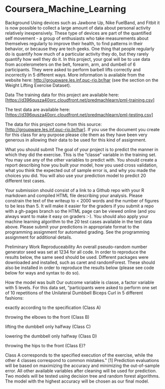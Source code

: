 # Coursera_Machine_Learning
Background
Using devices such as Jawbone Up, Nike FuelBand, and Fitbit it is now possible to collect a large amount of data about personal activity relatively inexpensively. These type of devices are part of the quantified self movement - a group of enthusiasts who take measurements about themselves regularly to improve their health, to find patterns in their behavior, or because they are tech geeks. One thing that people regularly do is quantify how much of a particular activity they do, but they rarely quantify how well they do it. In this project, your goal will be to use data from accelerometers on the belt, forearm, arm, and dumbell of 6 participants. They were asked to perform barbell lifts correctly and incorrectly in 5 different ways. More information is available from the website here: http://groupware.les.inf.puc-rio.br/har (see the section on the Weight Lifting Exercise Dataset).

Data
The training data for this project are available here: [https://d396qusza40orc.cloudfront.net/predmachlearn/pml-training.csv]

The test data are available here: [https://d396qusza40orc.cloudfront.net/predmachlearn/pml-testing.csv]

The data for this project come from this source: [http://groupware.les.inf.puc-rio.br/har]. If you use the document you create for this class for any purpose please cite them as they have been very generous in allowing their data to be used for this kind of assignment.

What you should submit
The goal of your project is to predict the manner in which they did the exercise. This is the “classe” variable in the training set. You may use any of the other variables to predict with. You should create a report describing how you built your model, how you used cross validation, what you think the expected out of sample error is, and why you made the choices you did. You will also use your prediction model to predict 20 different test cases.

Your submission should consist of a link to a Github repo with your R markdown and compiled HTML file describing your analysis. Please constrain the text of the writeup to < 2000 words and the number of figures to be less than 5. It will make it easier for the graders if you submit a repo with a gh-pages branch so the HTML page can be viewed online (and you always want to make it easy on graders :-). You should also apply your machine learning algorithm to the 20 test cases available in the test data above. Please submit your predictions in appropriate format to the programming assignment for automated grading. See the programming assignment for additional details.

Preliminary Work
Reproduceability
An overall pseudo-random number generator seed was set at 1234 for all code. In order to reproduce the results below, the same seed should be used. Different packages were downloaded and installed, such as caret and randomForest. These should also be installed in order to reproduce the results below (please see code below for ways and syntax to do so).

How the model was built
Our outcome variable is classe, a factor variable with 5 levels. For this data set, “participants were asked to perform one set of 10 repetitions of the Unilateral Dumbbell Biceps Curl in 5 different fashions:

exactly according to the specification (Class A)

throwing the elbows to the front (Class B)

lifting the dumbbell only halfway (Class C)

lowering the dumbbell only halfway (Class D)

throwing the hips to the front (Class E)?

Class A corresponds to the specified execution of the exercise, while the other 4 classes correspond to common mistakes." [1] Prediction evaluations will be based on maximizing the accuracy and minimizing the out-of-sample error. All other available variables after cleaning will be used for prediction. Two models will be tested using decision tree and random forest algorithms. The model with the highest accuracy will be chosen as our final model.
